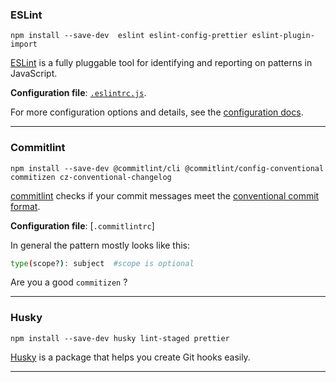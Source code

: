 ### ESLint
`npm install --save-dev  eslint eslint-config-prettier eslint-plugin-import`

[ESLint](https://eslint.org/) is a fully pluggable tool for identifying and reporting on patterns in JavaScript.

**Configuration file**: [`.eslintrc.js`](https://github.com/smarlhens/nest7-boilerplate/blob/master/.eslintrc.js).

For more configuration options and details, see the [configuration docs](https://eslint.org/docs/user-guide/configuring).


---

### Commitlint

`npm install --save-dev @commitlint/cli @commitlint/config-conventional commitizen cz-conventional-changelog`

[commitlint](https://github.com/conventional-changelog/commitlint) checks if your commit messages meet the [conventional commit format](https://conventionalcommits.org).

**Configuration file**: [`.commitlintrc`]

In general the pattern mostly looks like this:

```sh
type(scope?): subject  #scope is optional
```

Are you a good `commitizen` ?

---


### Husky

`npm install --save-dev husky lint-staged prettier`

[Husky](https://github.com/typicode/husky) is a package that helps you create Git hooks easily.

---
